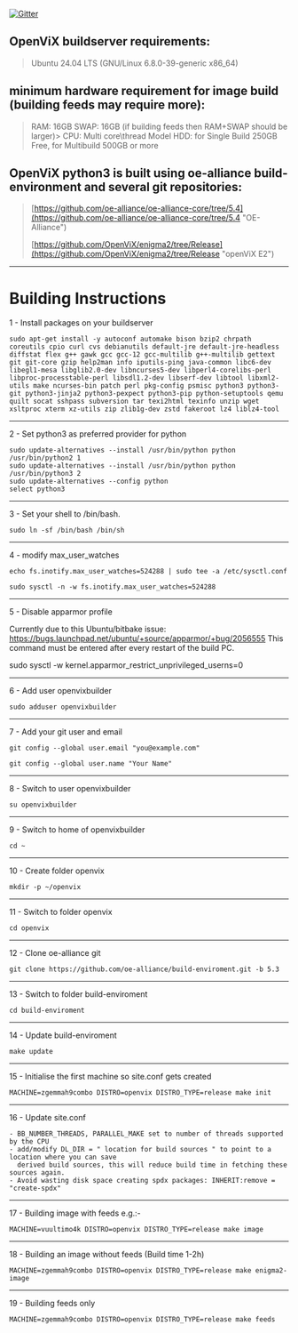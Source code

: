 [![Gitter](https://badges.gitter.im/OpenViX/community.svg)](https://gitter.im/OpenViX/community?utm_source=badge&utm_medium=badge&utm_campaign=pr-badge)

## OpenViX buildserver requirements: ##

>Ubuntu 24.04 LTS (GNU/Linux 6.8.0-39-generic x86_64)

## minimum hardware requirement for image build (building feeds may require more):

> RAM:  16GB
> SWAP: 16GB (if building feeds then RAM+SWAP should be larger)> 
> CPU:  Multi core\thread Model
> HDD:  for Single Build 250GB Free, for Multibuild 500GB or more

## OpenViX python3 is built using oe-alliance build-environment and several git repositories: ##

> [https://github.com/oe-alliance/oe-alliance-core/tree/5.4](https://github.com/oe-alliance/oe-alliance-core/tree/5.4 "OE-Alliance")
>
> [https://github.com/OpenViX/enigma2/tree/Release](https://github.com/OpenViX/enigma2/tree/Release "openViX E2")


----------

# Building Instructions #

1 - Install packages on your buildserver

    sudo apt-get install -y autoconf automake bison bzip2 chrpath coreutils cpio curl cvs debianutils default-jre default-jre-headless diffstat flex g++ gawk gcc gcc-12 gcc-multilib g++-multilib gettext git git-core gzip help2man info iputils-ping java-common libc6-dev libegl1-mesa libglib2.0-dev libncurses5-dev libperl4-corelibs-perl libproc-processtable-perl libsdl1.2-dev libserf-dev libtool libxml2-utils make ncurses-bin patch perl pkg-config psmisc python3 python3-git python3-jinja2 python3-pexpect python3-pip python-setuptools qemu quilt socat sshpass subversion tar texi2html texinfo unzip wget xsltproc xterm xz-utils zip zlib1g-dev zstd fakeroot lz4 liblz4-tool

----------
2 - Set python3 as preferred provider for python

    sudo update-alternatives --install /usr/bin/python python /usr/bin/python2 1
    sudo update-alternatives --install /usr/bin/python python /usr/bin/python3 2
    sudo update-alternatives --config python
    select python3

----------
3 - Set your shell to /bin/bash.

    sudo ln -sf /bin/bash /bin/sh

----------
4 - modify max_user_watches

    echo fs.inotify.max_user_watches=524288 | sudo tee -a /etc/sysctl.conf

    sudo sysctl -n -w fs.inotify.max_user_watches=524288

----------
5 - Disable apparmor profile

   Currently due to this Ubuntu/bitbake issue: https://bugs.launchpad.net/ubuntu/+source/apparmor/+bug/2056555
   This command must be entered after every restart of the build PC.
   
   sudo sysctl -w kernel.apparmor_restrict_unprivileged_userns=0

----------
6 - Add user openvixbuilder

    sudo adduser openvixbuilder

----------
7 - Add your git user and email

    git config --global user.email "you@example.com"

    git config --global user.name "Your Name"

----------
8 - Switch to user openvixbuilder

    su openvixbuilder

----------
9 - Switch to home of openvixbuilder

    cd ~

----------
10 - Create folder openvix

    mkdir -p ~/openvix

----------
11 - Switch to folder openvix

    cd openvix

----------
12 - Clone oe-alliance git

    git clone https://github.com/oe-alliance/build-enviroment.git -b 5.3

----------
13 - Switch to folder build-enviroment

    cd build-enviroment

----------
14 - Update build-enviroment

    make update

----------
15 - Initialise the first machine so site.conf gets created

    MACHINE=zgemmah9combo DISTRO=openvix DISTRO_TYPE=release make init

----------
16 - Update site.conf

    - BB_NUMBER_THREADS, PARALLEL_MAKE set to number of threads supported by the CPU
    - add/modify DL_DIR = " location for build sources " to point to a location where you can save 
      derived build sources, this will reduce build time in fetching these sources again.
    - Avoid wasting disk space creating spdx packages: INHERIT:remove = "create-spdx"

----------
17 - Building image with feeds  e.g.:-

    MACHINE=vuultimo4k DISTRO=openvix DISTRO_TYPE=release make image

----------
18 - Building an image without feeds (Build time 1-2h)

    MACHINE=zgemmah9combo DISTRO=openvix DISTRO_TYPE=release make enigma2-image

----------
19 - Building feeds only

    MACHINE=zgemmah9combo DISTRO=openvix DISTRO_TYPE=release make feeds

